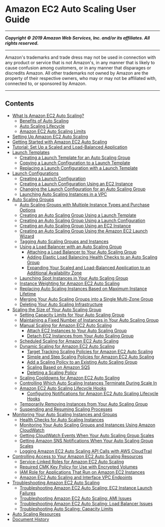 # Amazon EC2 Auto Scaling User Guide

-----
*****Copyright &copy; 2019 Amazon Web Services, Inc. and/or its affiliates. All rights reserved.*****

-----
Amazon's trademarks and trade dress may not be used in 
     connection with any product or service that is not Amazon's, 
     in any manner that is likely to cause confusion among customers, 
     or in any manner that disparages or discredits Amazon. All other 
     trademarks not owned by Amazon are the property of their respective
     owners, who may or may not be affiliated with, connected to, or 
     sponsored by Amazon.

-----
## Contents
+ [What Is Amazon EC2 Auto Scaling?](what-is-amazon-ec2-auto-scaling.md)
   + [Benefits of Auto Scaling](auto-scaling-benefits.md)
   + [Auto Scaling Lifecycle](AutoScalingGroupLifecycle.md)
   + [Amazon EC2 Auto Scaling Limits](as-account-limits.md)
+ [Setting Up Amazon EC2 Auto Scaling](setting-up.md)
+ [Getting Started with Amazon EC2 Auto Scaling](GettingStartedTutorial.md)
+ [Tutorial: Set Up a Scaled and Load-Balanced Application](as-register-lbs-with-asg.md)
+ [Launch Templates](LaunchTemplates.md)
   + [Creating a Launch Template for an Auto Scaling Group](create-launch-template.md)
   + [Copying a Launch Configuration to a Launch Template](copy-launch-config.md)
   + [Replacing a Launch Configuration with a Launch Template](replace-launch-config.md)
+ [Launch Configurations](LaunchConfiguration.md)
   + [Creating a Launch Configuration](create-launch-config.md)
   + [Creating a Launch Configuration Using an EC2 Instance](create-lc-with-instanceID.md)
   + [Changing the Launch Configuration for an Auto Scaling Group](change-launch-config.md)
   + [Launching Auto Scaling Instances in a VPC](asg-in-vpc.md)
+ [Auto Scaling Groups](AutoScalingGroup.md)
   + [Auto Scaling Groups with Multiple Instance Types and Purchase Options](asg-purchase-options.md)
   + [Creating an Auto Scaling Group Using a Launch Template](create-asg-launch-template.md)
   + [Creating an Auto Scaling Group Using a Launch Configuration](create-asg.md)
   + [Creating an Auto Scaling Group Using an EC2 Instance](create-asg-from-instance.md)
   + [Creating an Auto Scaling Group Using the Amazon EC2 Launch Wizard](create-asg-ec2-wizard.md)
   + [Tagging Auto Scaling Groups and Instances](autoscaling-tagging.md)
   + [Using a Load Balancer with an Auto Scaling Group](autoscaling-load-balancer.md)
      + [Attaching a Load Balancer to Your Auto Scaling Group](attach-load-balancer-asg.md)
      + [Adding Elastic Load Balancing Health Checks to an Auto Scaling Group](as-add-elb-healthcheck.md)
      + [Expanding Your Scaled and Load-Balanced Application to an Additional Availability Zone](as-add-availability-zone.md)
   + [Launching Spot Instances in Your Auto Scaling Group](asg-launch-spot-instances.md)
   + [Instance Weighting for Amazon EC2 Auto Scaling](asg-instance-weighting.md)
   + [Replacing Auto Scaling Instances Based on Maximum Instance Lifetime](asg-max-instance-lifetime.md)
   + [Merging Your Auto Scaling Groups into a Single Multi-Zone Group](merge-auto-scaling-groups.md)
   + [Deleting Your Auto Scaling Infrastructure](as-process-shutdown.md)
+ [Scaling the Size of Your Auto Scaling Group](scaling_plan.md)
   + [Setting Capacity Limits for Your Auto Scaling Group](asg-capacity-limits.md)
   + [Maintaining a Fixed Number of Instances in Your Auto Scaling Group](as-maintain-instance-levels.md)
   + [Manual Scaling for Amazon EC2 Auto Scaling](as-manual-scaling.md)
      + [Attach EC2 Instances to Your Auto Scaling Group](attach-instance-asg.md)
      + [Detach EC2 Instances from Your Auto Scaling Group](detach-instance-asg.md)
   + [Scheduled Scaling for Amazon EC2 Auto Scaling](schedule_time.md)
   + [Dynamic Scaling for Amazon EC2 Auto Scaling](as-scale-based-on-demand.md)
      + [Target Tracking Scaling Policies for Amazon EC2 Auto Scaling](as-scaling-target-tracking.md)
      + [Simple and Step Scaling Policies for Amazon EC2 Auto Scaling](as-scaling-simple-step.md)
      + [Add a Scaling Policy to an Existing Auto Scaling Group](policy-updating-console.md)
      + [Scaling Based on Amazon SQS](as-using-sqs-queue.md)
      + [Deleting a Scaling Policy](deleting-scaling-policy.md)
   + [Scaling Cooldowns for Amazon EC2 Auto Scaling](Cooldown.md)
   + [Controlling Which Auto Scaling Instances Terminate During Scale In](as-instance-termination.md)
   + [Amazon EC2 Auto Scaling Lifecycle Hooks](lifecycle-hooks.md)
      + [Configuring Notifications for Amazon EC2 Auto Scaling Lifecycle Hooks](configuring-lifecycle-hook-notifications.md)
   + [Temporarily Removing Instances from Your Auto Scaling Group](as-enter-exit-standby.md)
   + [Suspending and Resuming Scaling Processes](as-suspend-resume-processes.md)
+ [Monitoring Your Auto Scaling Instances and Groups](as-monitoring-features.md)
   + [Health Checks for Auto Scaling Instances](healthcheck.md)
   + [Monitoring Your Auto Scaling Groups and Instances Using Amazon CloudWatch](as-instance-monitoring.md)
   + [Getting CloudWatch Events When Your Auto Scaling Group Scales](cloud-watch-events.md)
   + [Getting Amazon SNS Notifications When Your Auto Scaling Group Scales](ASGettingNotifications.md)
   + [Logging Amazon EC2 Auto Scaling API Calls with AWS CloudTrail](logging-using-cloudtrail.md)
+ [Controlling Access to Your Amazon EC2 Auto Scaling Resources](control-access-using-iam.md)
   + [Service-Linked Roles for Amazon EC2 Auto Scaling](autoscaling-service-linked-role.md)
   + [Required CMK Key Policy for Use with Encrypted Volumes](key-policy-requirements-EBS-encryption.md)
   + [IAM Role for Applications That Run on Amazon EC2 Instances](us-iam-role.md)
   + [Amazon EC2 Auto Scaling and Interface VPC Endpoints](ec2-auto-scaling-vpc-endpoints.md)
+ [Troubleshooting Amazon EC2 Auto Scaling](CHAP_Troubleshooting.md)
   + [Troubleshooting Amazon EC2 Auto Scaling: EC2 Instance Launch Failures](ts-as-instancelaunchfailure.md)
   + [Troubleshooting Amazon EC2 Auto Scaling: AMI Issues](ts-as-ami.md)
   + [Troubleshooting Amazon EC2 Auto Scaling: Load Balancer Issues](ts-as-loadbalancer.md)
   + [Troubleshooting Auto Scaling: Capacity Limits](ts-as-capacity.md)
+ [Auto Scaling Resources](as-resources.md)
+ [Document History](DocumentHistory.md)